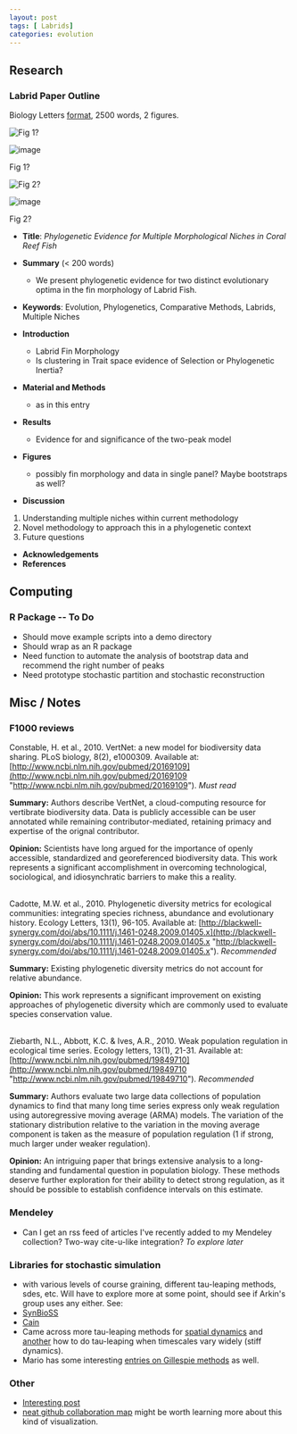 ```yaml
---
layout: post
tags: [ Labrids]
categories: evolution
---
```






 





Research
--------

### Labrid Paper Outline

Biology Letters
[format](http://rsbl.royalsocietypublishing.org/site/misc/styleandpolicy.xhtml "http://rsbl.royalsocietypublishing.org/site/misc/styleandpolicy.xhtml"),
2500 words, 2 figures.

![Fig
1?](http://openwetware.org/images/thumb/7/71/2_data.png/100px-2_data.png)

![image](/skins/common/images/magnify-clip.png)

Fig 1?

![Fig
2?](http://openwetware.org/images/thumb/f/f7/Bootstrap_models.png/100px-Bootstrap_models.png)

![image](/skins/common/images/magnify-clip.png)

Fig 2?

-   **Title**: *Phylogenetic Evidence for Multiple Morphological Niches
    in Coral Reef Fish*
-   **Summary** (< 200 words)
    -   We present phylogenetic evidence for two distinct evolutionary
        optima in the fin morphology of Labrid Fish.

-   **Keywords**: Evolution, Phylogenetics, Comparative Methods,
    Labrids, Multiple Niches
-   **Introduction**
    -   Labrid Fin Morphology
    -   Is clustering in Trait space evidence of Selection or
        Phylogenetic Inertia?

-   **Material and Methods**
    -   as in this entry

-   **Results**
    -   Evidence for and significance of the two-peak model

-   **Figures**
    -   possibly fin morphology and data in single panel? Maybe
        bootstraps as well?

-   **Discussion**

1.  Understanding multiple niches within current methodology
2.  Novel methodology to approach this in a phylogenetic context
3.  Future questions

-   **Acknowledgements**
-   **References**

Computing
---------

### R Package -- To Do

-   Should move example scripts into a demo directory
-   Should wrap as an R package
-   Need function to automate the analysis of bootstrap data and
    recommend the right number of peaks
-   Need prototype stochastic partition and stochastic reconstruction

Misc / Notes
------------

### F1000 reviews

﻿Constable, H. et al., 2010. VertNet: a new model for biodiversity data
sharing. PLoS biology, 8(2), e1000309. Available at:
[http://www.ncbi.nlm.nih.gov/pubmed/20169109](http://www.ncbi.nlm.nih.gov/pubmed/20169109 "http://www.ncbi.nlm.nih.gov/pubmed/20169109").
*Must read*

**Summary:** Authors describe VertNet, a cloud-computing resource for
vertibrate biodiversity data. Data is publicly accessible can be user
annotated while remaining contributor-mediated, retaining primacy and
expertise of the orignal contributor.

**Opinion:** Scientists have long argued for the importance of openly
accessible, standardized and georeferenced biodiversity data. This work
represents a significant accomplishment in overcoming technological,
sociological, and idiosynchratic barriers to make this a reality.

\
 ﻿Cadotte, M.W. et al., 2010. Phylogenetic diversity metrics for
ecological communities: integrating species richness, abundance and
evolutionary history. Ecology Letters, 13(1), 96-105. Available at:
[http://blackwell-synergy.com/doi/abs/10.1111/j.1461-0248.2009.01405.x](http://blackwell-synergy.com/doi/abs/10.1111/j.1461-0248.2009.01405.x "http://blackwell-synergy.com/doi/abs/10.1111/j.1461-0248.2009.01405.x").
*Recommended*

**Summary:** Existing phylogenetic diversity metrics do not account for
relative abundance.

**Opinion:** This work represents a significant improvement on existing
approaches of phylogenetic diversity which are commonly used to evaluate
species conservation value.

\
 Ziebarth, N.L., Abbott, K.C. & Ives, A.R., 2010. Weak population
regulation in ecological time series. Ecology letters, 13(1), 21-31.
Available at:
[http://www.ncbi.nlm.nih.gov/pubmed/19849710](http://www.ncbi.nlm.nih.gov/pubmed/19849710 "http://www.ncbi.nlm.nih.gov/pubmed/19849710").
*Recommended*

**Summary:** Authors evaluate two large data collections of population
dynamics to find that many long time series express only weak regulation
using autoregressive moving average (ARMA) models. The variation of the
stationary distribution relative to the variation in the moving average
component is taken as the measure of population regulation (1 if strong,
much larger under weaker regulation).

**Opinion:** An intriguing paper that brings extensive analysis to a
long-standing and fundamental question in population biology. These
methods deserve further exploration for their ability to detect strong
regulation, as it should be possible to establish confidence intervals
on this estimate.

### Mendeley

-   Can I get an rss feed of articles I've recently added to my Mendeley
    collection? Two-way cite-u-like integration? *To explore later*

### Libraries for stochastic simulation

-   with various levels of course graining, different tau-leaping
    methods, sdes, etc. Will have to explore more at some point, should
    see if Arkin's group uses any either. See:
-   [SynBioSS](http://synbioss.sourceforge.net/simulator/examples/ "http://synbioss.sourceforge.net/simulator/examples/")
-   [Cain](http://cain.sourceforge.net/ "http://cain.sourceforge.net/")
-   Came across more tau-leaping methods for [spatial
    dynamics](http://hdl.handle.net/10.1063/1.3310808 "doi:10.1063/1.3310808")
    and
    [another](http://hdl.handle.net/10.1073/pnas.0809340106 "doi:10.1073/pnas.0809340106")
    how to do tau-leaping when timescales vary widely (stiff dynamics).
-   Mario has some interesting [entries on Gillespie
    methods](http://pineda-krch.com/category/gillespie-algorithm/ "http://pineda-krch.com/category/gillespie-algorithm/")
    as well.

### Other

-   [Interesting
    post](https://www.hypios.com/thinking/2010/03/18/facebook-for-scientists-a-scientist-weighs-in/ "https://www.hypios.com/thinking/2010/03/18/facebook-for-scientists-a-scientist-weighs-in/")
-   [neat github collaboration
    map](http://flowingdata.com/2010/03/31/mapping-the-github-community/# "http://flowingdata.com/2010/03/31/mapping-the-github-community/#")
    might be worth learning more about this kind of visualization.

